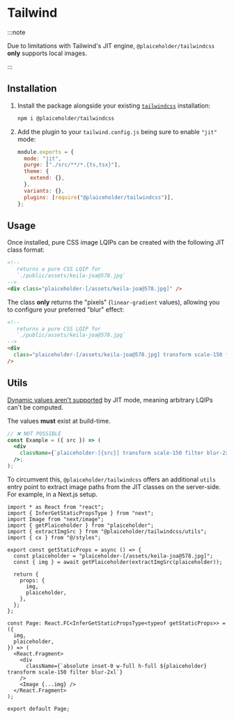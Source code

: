 # Tailwind

:::note

Due to limitations with Tailwind's JIT engine, `@plaiceholder/tailwindcss`
**only** supports local images.

:::

## Installation

1. Install the package alongside your existing [`tailwindcss`](https://tailwindcss.com/docs/installation) installation:

   ```sh
   npm i @plaiceholder/tailwindcss
   ```

2. Add the plugin to your `tailwind.config.js` being sure to enable `"jit"` mode:

   ```js title="tailwind.config.js"
   module.exports = {
     mode: "jit",
     purge: ["./src/**/*.{ts,tsx}"],
     theme: {
       extend: {},
     },
     variants: {},
     plugins: [require("@plaiceholder/tailwindcss")],
   };
   ```

## Usage

Once installed, pure CSS image LQIPs can be created with the following JIT class format:

```html
<!-- 
   returns a pure CSS LQIP for 
   `./public/assets/keila-joa@578.jpg`
-->
<div class="plaiceholder-[/assets/keila-joa@578.jpg]" />
```

The class **only** returns the "pixels" (`linear-gradient` values), allowing you to configure your preferred "blur" effect:

```html
<!-- 
   returns a pure CSS LQIP for 
   `./public/assets/keila-joa@578.jpg`
-->
<div
  class="plaiceholder-[/assets/keila-joa@578.jpg] transform scale-150 filter blur-2xl"
/>
```

## Utils

[Dynamic values aren't supported](https://tailwindcss.com/docs/just-in-time-mode#known-limitations) by JIT mode, meaning arbitrary LQIPs can't be computed.

The values **must** exist at build-time.

```jsx
// ❌ NOT POSSIBLE
const Example = ({ src }) => (
  <div
    className={`plaiceholder-[{src}] transform scale-150 filter blur-2xl`}
  />;
);
```

To circumvent this, `@plaiceholder/tailwindcss` offers an additional `utils` entry point to extract image paths from the JIT classes on the server-side. For example, in a Next.js setup.

```tsx title="pages/example.tsx"
import * as React from "react";
import { InferGetStaticPropsType } from "next";
import Image from "next/image";
import { getPlaiceholder } from "plaiceholder";
import { extractImgSrc } from "@plaiceholder/tailwindcss/utils";
import { cx } from "@/styles";

export const getStaticProps = async () => {
  const plaiceholder = "plaiceholder-[/assets/keila-joa@578.jpg]";
  const { img } = await getPlaiceholder(extractImgSrc(plaiceholder));

  return {
    props: {
      img,
      plaiceholder,
    },
  };
};

const Page: React.FC<InferGetStaticPropsType<typeof getStaticProps>> = ({
  img,
  plaiceholder,
}) => (
  <React.Fragment>
    <div
      className={`absolute inset-0 w-full h-full ${plaiceholder} transform scale-150 filter blur-2xl`}
    />
    <Image {...img} />
  </React.Fragment>
);

export default Page;
```
